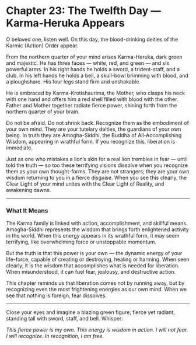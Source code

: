 # Chapter 23: The Twelfth Day — Karma-Heruka Appears

O beloved one, listen well. On this day, the blood-drinking deities of the Karmic (Action) Order appear.

From the northern quarter of your mind arises Karma-Heruka, dark green and majestic. He has three faces — white, red, and green — and six powerful arms. In his right hands he holds a sword, a trident-staff, and a club. In his left hands he holds a bell, a skull-bowl brimming with blood, and a ploughshare. His four legs stand firm and unshakable.

He is embraced by Karma-Krotishaurima, the Mother, who clasps his neck with one hand and offers him a red shell filled with blood with the other. Father and Mother together radiate fierce power, shining forth from the northern quarter of your brain.

Do not be afraid. Do not shrink back. Recognize them as the embodiment of your own mind. They are your tutelary deities, the guardians of your own being. In truth they are Amogha-Siddhi, the Buddha of All-Accomplishing Wisdom, appearing in wrathful form. If you recognize this, liberation is immediate.

Just as one who mistakes a lion’s skin for a real lion trembles in fear — until told the truth — so too these terrifying visions dissolve when you recognize them as your own thought-forms. They are not strangers; they are your own wisdom returning to you in a fierce disguise. When you see this clearly, the Clear Light of your mind unites with the Clear Light of Reality, and awakening dawns.

---

### What It Means

The Karma family is linked with action, accomplishment, and skillful means. Amogha-Siddhi represents the wisdom that brings forth enlightened activity in the world. When this energy appears in its wrathful form, it may seem terrifying, like overwhelming force or unstoppable momentum.

But the truth is that this power is your own — the dynamic energy of your life-force, capable of creating or destroying, healing or harming. When seen clearly, it is the wisdom that accomplishes what is needed for liberation. When misunderstood, it can fuel fear, jealousy, and destructive action.

This chapter reminds us that liberation comes not by running away, but by recognizing even the most frightening energies as our own mind. When we see that nothing is foreign, fear dissolves.

---

Close your eyes and imagine a blazing green figure, fierce yet radiant, standing tall with sword, staff, and bell. Whisper:

*This fierce power is my own.
This energy is wisdom in action.
I will not fear. I will recognize.
In recognition, I am free.*
